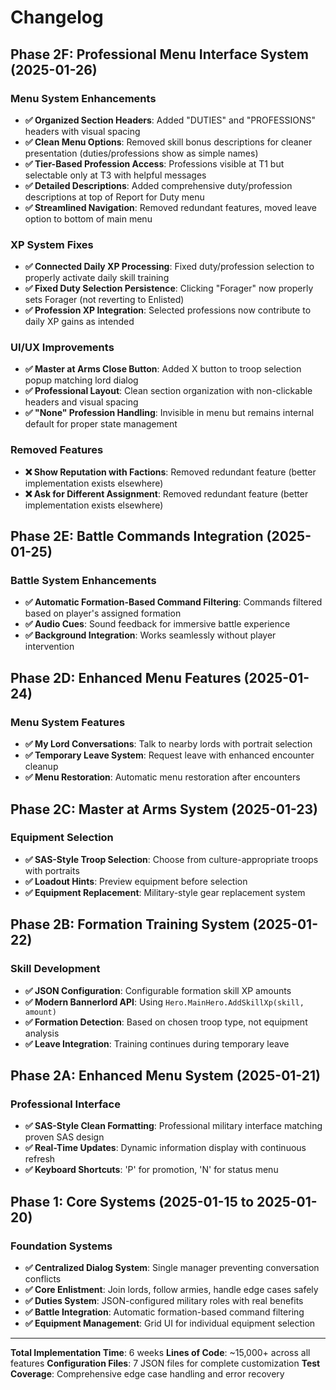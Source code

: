 # Changelog

## Phase 2F: Professional Menu Interface System (2025-01-26)

### Menu System Enhancements
- **✅ Organized Section Headers**: Added "DUTIES" and "PROFESSIONS" headers with visual spacing
- **✅ Clean Menu Options**: Removed skill bonus descriptions for cleaner presentation (duties/professions show as simple names)
- **✅ Tier-Based Profession Access**: Professions visible at T1 but selectable only at T3 with helpful messages
- **✅ Detailed Descriptions**: Added comprehensive duty/profession descriptions at top of Report for Duty menu
- **✅ Streamlined Navigation**: Removed redundant features, moved leave option to bottom of main menu

### XP System Fixes  
- **✅ Connected Daily XP Processing**: Fixed duty/profession selection to properly activate daily skill training
- **✅ Fixed Duty Selection Persistence**: Clicking "Forager" now properly sets Forager (not reverting to Enlisted)
- **✅ Profession XP Integration**: Selected professions now contribute to daily XP gains as intended

### UI/UX Improvements
- **✅ Master at Arms Close Button**: Added X button to troop selection popup matching lord dialog
- **✅ Professional Layout**: Clean section organization with non-clickable headers and visual spacing
- **✅ "None" Profession Handling**: Invisible in menu but remains internal default for proper state management

### Removed Features
- **❌ Show Reputation with Factions**: Removed redundant feature (better implementation exists elsewhere)
- **❌ Ask for Different Assignment**: Removed redundant feature (better implementation exists elsewhere)

## Phase 2E: Battle Commands Integration (2025-01-25)

### Battle System Enhancements
- **✅ Automatic Formation-Based Command Filtering**: Commands filtered based on player's assigned formation
- **✅ Audio Cues**: Sound feedback for immersive battle experience
- **✅ Background Integration**: Works seamlessly without player intervention

## Phase 2D: Enhanced Menu Features (2025-01-24)

### Menu System Features
- **✅ My Lord Conversations**: Talk to nearby lords with portrait selection
- **✅ Temporary Leave System**: Request leave with enhanced encounter cleanup
- **✅ Menu Restoration**: Automatic menu restoration after encounters

## Phase 2C: Master at Arms System (2025-01-23)

### Equipment Selection
- **✅ SAS-Style Troop Selection**: Choose from culture-appropriate troops with portraits
- **✅ Loadout Hints**: Preview equipment before selection
- **✅ Equipment Replacement**: Military-style gear replacement system

## Phase 2B: Formation Training System (2025-01-22)

### Skill Development
- **✅ JSON Configuration**: Configurable formation skill XP amounts
- **✅ Modern Bannerlord API**: Using `Hero.MainHero.AddSkillXp(skill, amount)`
- **✅ Formation Detection**: Based on chosen troop type, not equipment analysis
- **✅ Leave Integration**: Training continues during temporary leave

## Phase 2A: Enhanced Menu System (2025-01-21)

### Professional Interface
- **✅ SAS-Style Clean Formatting**: Professional military interface matching proven SAS design
- **✅ Real-Time Updates**: Dynamic information display with continuous refresh
- **✅ Keyboard Shortcuts**: 'P' for promotion, 'N' for status menu

## Phase 1: Core Systems (2025-01-15 to 2025-01-20)

### Foundation Systems
- **✅ Centralized Dialog System**: Single manager preventing conversation conflicts
- **✅ Core Enlistment**: Join lords, follow armies, handle edge cases safely
- **✅ Duties System**: JSON-configured military roles with real benefits
- **✅ Battle Integration**: Automatic formation-based command filtering
- **✅ Equipment Management**: Grid UI for individual equipment selection

---

**Total Implementation Time**: 6 weeks
**Lines of Code**: ~15,000+ across all features
**Configuration Files**: 7 JSON files for complete customization
**Test Coverage**: Comprehensive edge case handling and error recovery
